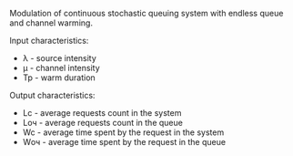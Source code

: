 Modulation of continuous stochastic queuing system with endless queue and channel warming.

Input characteristics:
* λ - source intensity
* μ - channel intensity
* Тр - warm duration

Output characteristics:
* Lc - average requests count in the system
* Lоч - average requests count in the queue
* Wc - average time spent by the request in the system
* Wоч - average time spent by the request in the queue
